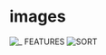 # images


![_ FEATURES](https://github.com/user-attachments/assets/4fc16c21-1d03-468d-bcca-4624ad4da895)
![SORT](https://github.com/user-attachments/assets/d8948b64-9bd4-4c86-b947-3a2f9b871022)
